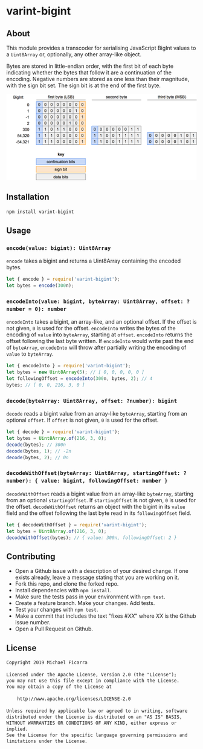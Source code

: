 varint-bigint
=============

## About

This module provides a transcoder for serialising JavaScript BigInt values to a
`Uint8Array` or, optionally, any other array-like object.

Bytes are stored in little-endian order, with the first bit of each byte
indicating whether the bytes that follow it are a continuation of the encoding.
Negative numbers are stored as one less than their magnitude, with the sign bit
set. The sign bit is at the end of the first byte.

![encoding samples](example.png)

## Installation

```sh
npm install varint-bigint
```

## Usage

### `encode(value: bigint): Uint8Array`

`encode` takes a bigint and returns a Uint8Array containing the encoded bytes.

```js
let { encode } = require('varint-bigint');
let bytes = encode(300n);
```

### `encodeInto(value: bigint, byteArray: Uint8Array, offset: ?number = 0): number`

`encodeInto` takes a bigint, an array-like, and an optional offset. If the
offset is not given, `0` is used for the offset. `encodeInto` writes the bytes
of the encoding of `value` into `byteArray`, starting at `offset`. `encodeInto`
returns the offset following the last byte written. If `encodeInto` would write
past the end of `byteArray`, `encodeInto` will throw after partially writing
the encoding of `value` to `byteArray`.

```js
let { encodeInto } = require('varint-bigint');
let bytes = new Uint8Array(5); // [ 0, 0, 0, 0, 0 ]
let followingOffset = encodeInto(300n, bytes, 2); // 4
bytes; // [ 0, 0, 216, 3, 0 ]
```

### `decode(byteArray: Uint8Array, offset: ?number): bigint`

`decode` reads a bigint value from an array-like `byteArray`, starting from an
optional `offset`. If `offset` is not given, `0` is used for the offset.

```js
let { decode } = require('varint-bigint');
let bytes = Uint8Array.of(216, 3, 0);
decode(bytes); // 300n
decode(bytes, 1); // -2n
decode(bytes, 2); // 0n
```

### `decodeWithOffset(byteArray: Uint8Array, startingOffset: ?number): { value: bigint, followingOffset: number }`

`decodeWithOffset` reads a bigint value from an array-like `byteArray`,
starting from an optional `startingOffset`. If `startingOffset` is not given,
`0` is used for the offset. `decodeWithOffset` returns an object with the
bigint in its `value` field and the offset following the last byte read in its
`followingOffset` field.

```js
let { decodeWithOffset } = require('varint-bigint');
let bytes = Uint8Array.of(216, 3, 0);
decodeWithOffset(bytes); // { value: 300n, followingOffset: 2 }
```

## Contributing

* Open a Github issue with a description of your desired change. If one exists already, leave a message stating that you are working on it.
* Fork this repo, and clone the forked repo.
* Install dependencies with `npm install`.
* Make sure the tests pass in your environment with `npm test`.
* Create a feature branch. Make your changes. Add tests.
* Test your changes with `npm test`.
* Make a commit that includes the text "fixes #*XX*" where *XX* is the Github issue number.
* Open a Pull Request on Github.

## License

    Copyright 2019 Michael Ficarra

    Licensed under the Apache License, Version 2.0 (the "License");
    you may not use this file except in compliance with the License.
    You may obtain a copy of the License at

        http://www.apache.org/licenses/LICENSE-2.0

    Unless required by applicable law or agreed to in writing, software
    distributed under the License is distributed on an "AS IS" BASIS,
    WITHOUT WARRANTIES OR CONDITIONS OF ANY KIND, either express or implied.
    See the License for the specific language governing permissions and
    limitations under the License.
